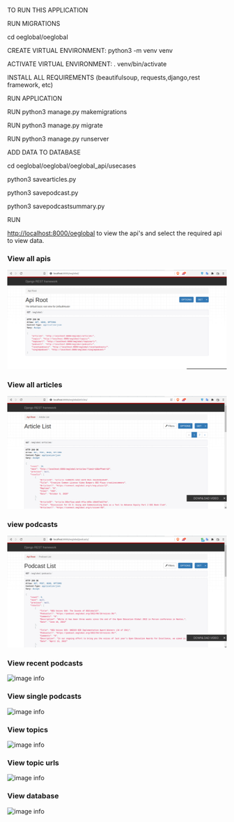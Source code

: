 TO RUN THIS APPLICATION

RUN MIGRATIONS

cd oeglobal/oeglobal

CREATE VIRTUAL ENVIRONMENT: python3 -m venv venv

ACTIVATE VIRTUAL ENVIRONMENT: . venv/bin/activate

INSTALL ALL REQUIREMENTS (beautifulsoup, requests,django,rest framework, etc)

RUN APPLICATION

RUN python3 manage.py makemigrations

RUN python3 manage.py migrate

RUN python3 manage.py runserver

ADD DATA TO DATABASE

cd oeglobal/oeglobal/oeglobal\_api/usecases

python3 savearticles.py

python3 savepodcast.py

python3 savepodcastsummary.py

RUN

[http://localhost:8000/oeglobal](http://localhost:8000/oeglobal) to view the api&#39;s and select the required api to view data.



### View all apis
![image info](oeglobal/pictures/apis.png)

### View all articles
![image info](oeglobal/pictures/articles.png)

### view podcasts
![image info](oeglobal/pictures/podcasts.png)

### View recent podcasts
![image info](oeglobal/pictures/pictures/recentpodcasts.png)

### View single podcasts
![image info](oeglobal/pictures/pictures/singlepodcast.png)

### View topics
![image info](oeglobal/pictures/pictures/topics.png)

### View topic urls
![image info](oeglobal/pictures/pictures/topicurls.png)

### View database
![image info](oeglobal/pictures/pictures/databases.png)